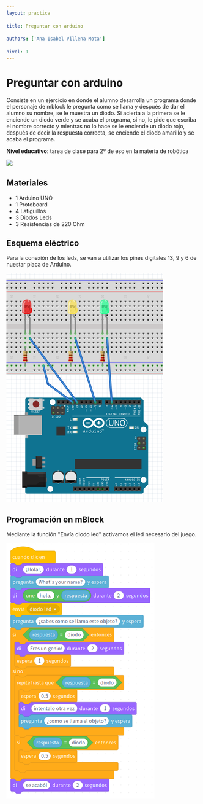 ```yaml
---
layout: practica

title: Preguntar con arduino

authors: ['Ana Isabel Villena Mota']

nivel: 1
---
```


# Preguntar con arduino

Consiste en un ejercicio en donde el alumno desarrolla un programa donde el personaje de mblock le pregunta como se llama y después de dar el alumno su nombre, se le muestra un diodo. Si acierta a la primera se le enciende un diodo verde y se acaba el programa, si no, le pide que escriba el nombre correcto y mientras no lo hace se le enciende un diodo rojo, después de decir la respuesta correcta, se enciende el diodo amarillo y se acaba el programa.

**Nivel educativo**: tarea de clase para 2º de eso en la materia de robótica

![](practica.gif)

## Materiales

- 1 Arduino UNO
- 1 Protoboard
- 4 Latiguillos
- 3 Diodos Leds
- 3 Resistencias de 220 Ohm 

## Esquema eléctrico

Para la conexión de los leds, se van a utilizar los pines digitales 13, 9 y 6 de nuestar placa de Arduino.

![](fritzing.png)

## Programación en mBlock

Mediante la función "Envía diodo led" activamos el led necesario del juego.

![](mblock.png)

